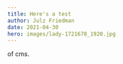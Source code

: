 ```yaml
---
title: Here's a test
author: Julz Friedman
date: 2021-04-30
hero: images/lady-1721678_1920.jpg
---
```

of cms.